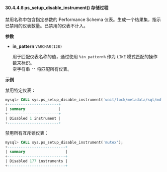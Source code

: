 #### 30.4.4.6 ps_setup_disable_instrument() 存储过程

禁用名称中包含指定参数的 Performance Schema 仪表。生成一个结果集，指示已禁用的仪表数量。已禁用的仪表不计入。

**参数**

- **in_pattern** `VARCHAR(128)`
  
  用于匹配仪表名称的值，通过使用 `%in_pattern%` 作为 `LIKE` 模式匹配的操作数来标识。  
  空字符串 `''` 将匹配所有仪表。

**示例**

禁用特定仪表：

```sql
mysql> CALL sys.ps_setup_disable_instrument('wait/lock/metadata/sql/mdl');
+-----------------------+
| summary               |
+-----------------------+
| Disabled 1 instrument |
+-----------------------+
```

禁用所有互斥锁仪表：

```sql
mysql> CALL sys.ps_setup_disable_instrument('mutex');
+--------------------------+
| summary                  |
+--------------------------+
| Disabled 177 instruments |
+--------------------------+
```

